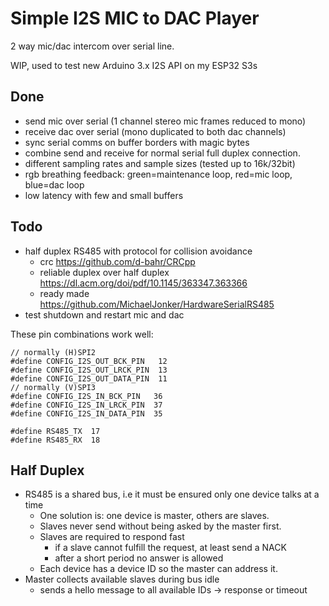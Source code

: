 # Simple I2S MIC to DAC Player

2 way mic/dac intercom over serial line.

WIP, used to test new Arduino 3.x I2S API on my ESP32 S3s

## Done
* send mic over serial (1 channel stereo mic frames reduced to mono)
* receive dac over serial (mono duplicated to both dac channels)
* sync serial comms on buffer borders with magic bytes
* combine send and receive for normal serial full duplex connection.
* different sampling rates and sample sizes (tested up to 16k/32bit)
* rgb breathing feedback: green=maintenance loop, red=mic loop, blue=dac loop
* low latency with few and small buffers

## Todo
* half duplex RS485 with protocol for collision avoidance
    * crc https://github.com/d-bahr/CRCpp
    * reliable duplex over half duplex https://dl.acm.org/doi/pdf/10.1145/363347.363366
    * ready made https://github.com/MichaelJonker/HardwareSerialRS485
* test shutdown and restart mic and dac

These pin combinations work well:

```
// normally (H)SPI2
#define CONFIG_I2S_OUT_BCK_PIN   12
#define CONFIG_I2S_OUT_LRCK_PIN  13
#define CONFIG_I2S_OUT_DATA_PIN  11
// normally (V)SPI3
#define CONFIG_I2S_IN_BCK_PIN   36
#define CONFIG_I2S_IN_LRCK_PIN  37
#define CONFIG_I2S_IN_DATA_PIN  35

#define RS485_TX  17
#define RS485_RX  18 
```

## Half Duplex
* RS485 is a shared bus, i.e it must be ensured only one device talks at a time
    * One solution is: one device is master, others are slaves.
    * Slaves never send without being asked by the master first.
    * Slaves are required to respond fast
        * if a slave cannot fulfill the request, at least send a NACK
        * after a short period no answer is allowed
    * Each device has a device ID so the master can address it.
* Master collects available slaves during bus idle
    * sends a hello message to all available IDs -> response or timeout
